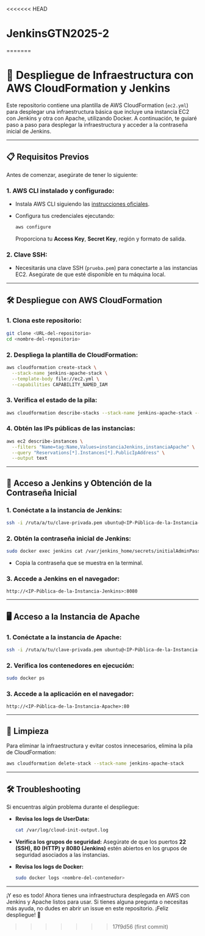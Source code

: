 <<<<<<< HEAD
# JenkinsGTN2025-2
=======
# 🚀 Despliegue de Infraestructura con AWS CloudFormation y Jenkins

Este repositorio contiene una plantilla de AWS CloudFormation (`ec2.yml`) para desplegar una infraestructura básica que incluye una instancia EC2 con Jenkins y otra con Apache, utilizando Docker. A continuación, te guiaré paso a paso para desplegar la infraestructura y acceder a la contraseña inicial de Jenkins.

---

## 📋 Requisitos Previos

Antes de comenzar, asegúrate de tener lo siguiente:

### 1. AWS CLI instalado y configurado:

- Instala AWS CLI siguiendo las [instrucciones oficiales](https://docs.aws.amazon.com/cli/latest/userguide/install-cliv2.html).
- Configura tus credenciales ejecutando:

  ```bash
  aws configure
  ```
  Proporciona tu **Access Key**, **Secret Key**, región y formato de salida.

### 2. Clave SSH:

- Necesitarás una clave SSH (`prueba.pem`) para conectarte a las instancias EC2. Asegúrate de que esté disponible en tu máquina local.

---

## 🛠 Despliegue con AWS CloudFormation

### 1. Clona este repositorio:

```bash
git clone <URL-del-repositorio>
cd <nombre-del-repositorio>
```

### 2. Despliega la plantilla de CloudFormation:

```bash
aws cloudformation create-stack \
  --stack-name jenkins-apache-stack \
  --template-body file://ec2.yml \
  --capabilities CAPABILITY_NAMED_IAM
```

### 3. Verifica el estado de la pila:

```bash
aws cloudformation describe-stacks --stack-name jenkins-apache-stack --query "Stacks[0].StackStatus"
```

### 4. Obtén las IPs públicas de las instancias:

```bash
aws ec2 describe-instances \
  --filters "Name=tag:Name,Values=instanciaJenkins,instanciaApache" \
  --query "Reservations[*].Instances[*].PublicIpAddress" \
  --output text
```

---

## 🐳 Acceso a Jenkins y Obtención de la Contraseña Inicial

### 1. Conéctate a la instancia de Jenkins:

```bash
ssh -i /ruta/a/tu/clave-privada.pem ubuntu@<IP-Pública-de-la-Instancia-Jenkins>
```

### 2. Obtén la contraseña inicial de Jenkins:

```bash
sudo docker exec jenkins cat /var/jenkins_home/secrets/initialAdminPassword
```

- Copia la contraseña que se muestra en la terminal.

### 3. Accede a Jenkins en el navegador:

```
http://<IP-Pública-de-la-Instancia-Jenkins>:8080
```

---

## 🖥 Acceso a la Instancia de Apache

### 1. Conéctate a la instancia de Apache:

```bash
ssh -i /ruta/a/tu/clave-privada.pem ubuntu@<IP-Pública-de-la-Instancia-Apache>
```

### 2. Verifica los contenedores en ejecución:

```bash
sudo docker ps
```

### 3. Accede a la aplicación en el navegador:

```
http://<IP-Pública-de-la-Instancia-Apache>:80
```

---

## 🧹 Limpieza

Para eliminar la infraestructura y evitar costos innecesarios, elimina la pila de CloudFormation:

```bash
aws cloudformation delete-stack --stack-name jenkins-apache-stack
```

---

## 🛠 Troubleshooting

Si encuentras algún problema durante el despliegue:

- **Revisa los logs de UserData:**

  ```bash
  cat /var/log/cloud-init-output.log
  ```

- **Verifica los grupos de seguridad:**
  Asegúrate de que los puertos **22 (SSH), 80 (HTTP) y 8080 (Jenkins)** estén abiertos en los grupos de seguridad asociados a las instancias.

- **Revisa los logs de Docker:**

  ```bash
  sudo docker logs <nombre-del-contenedor>
  ```

---

¡Y eso es todo! Ahora tienes una infraestructura desplegada en AWS con Jenkins y Apache listos para usar. Si tienes alguna pregunta o necesitas más ayuda, no dudes en abrir un issue en este repositorio. ¡Feliz despliegue! 🚀
>>>>>>> 17f9d56 (first commit)
